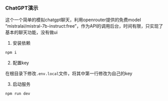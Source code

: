 ### ChatGPT演示
这个一个简单的模拟chatgpt聊天，利用openrouter提供的免费model “mistralai/mistral-7b-instruct:free”，作为API的调用后台，时间有限，只实现了基本的聊天功能，没有做ui

1. 安装依赖
```bash
npm i

```
2. 配置key

在根目录下修改`.env.local`文件，将其中第一行修改为自己的key

3. 启动服务

```bash
npm run dev
```
